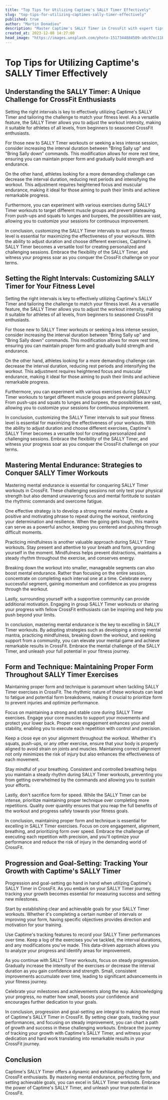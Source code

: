 ```yaml
---
title: "Top Tips for Utilizing Captime's SALLY Timer Effectively"
slug: "top-tips-for-utilizing-captimes-sally-timer-effectively"
published: true
author: "Martin Donadieu"
description: "Master Captime's SALLY Timer in CrossFit with expert tips for mental endurance, form, and goal-setting. Elevate your performance and reach new heights in your fitness journey."
created_at: 2023-12-08 14:27:00
head_image: "https://images.unsplash.com/photo-1517344884509-a0c97ec11bcc?ixlib=rb-4.0.3&q=85&fm=jpg&crop=entropy&cs=srgb&w=1200"
---
```


# Top Tips for Utilizing Captime's SALLY Timer Effectively

## Understanding the SALLY Timer: A Unique Challenge for CrossFit Enthusiasts

Setting the right intervals is key to effectively utilizing Captime's SALLY Timer and tailoring the challenge to match your fitness level. As a versatile feature, the SALLY Timer allows you to adjust the workout intensity, making it suitable for athletes of all levels, from beginners to seasoned CrossFit enthusiasts.

For those new to SALLY Timer workouts or seeking a less intense session, consider increasing the interval duration between "Bring Sally up" and "Bring Sally down" commands. This modification allows for more rest time, ensuring you can maintain proper form and gradually build strength and endurance.

On the other hand, athletes looking for a more demanding challenge can decrease the interval duration, reducing rest periods and intensifying the workout. This adjustment requires heightened focus and muscular endurance, making it ideal for those aiming to push their limits and achieve remarkable progress.

Furthermore, you can experiment with various exercises during SALLY Timer workouts to target different muscle groups and prevent plateauing. From push-ups and squats to lunges and burpees, the possibilities are vast, allowing you to customize your sessions for continuous improvement.

In conclusion, customizing the SALLY Timer intervals to suit your fitness level is essential for maximizing the effectiveness of your workouts. With the ability to adjust duration and choose different exercises, Captime's SALLY Timer becomes a versatile tool for creating personalized and challenging sessions. Embrace the flexibility of the SALLY Timer, and witness your progress soar as you conquer the CrossFit challenge on your terms.

## Setting the Right Intervals: Customizing SALLY Timer for Your Fitness Level

Setting the right intervals is key to effectively utilizing Captime's SALLY Timer and tailoring the challenge to match your fitness level. As a versatile feature, the SALLY Timer allows you to adjust the workout intensity, making it suitable for athletes of all levels, from beginners to seasoned CrossFit enthusiasts.

For those new to SALLY Timer workouts or seeking a less intense session, consider increasing the interval duration between "Bring Sally up" and "Bring Sally down" commands. This modification allows for more rest time, ensuring you can maintain proper form and gradually build strength and endurance.

On the other hand, athletes looking for a more demanding challenge can decrease the interval duration, reducing rest periods and intensifying the workout. This adjustment requires heightened focus and muscular endurance, making it ideal for those aiming to push their limits and achieve remarkable progress.

Furthermore, you can experiment with various exercises during SALLY Timer workouts to target different muscle groups and prevent plateauing. From push-ups and squats to lunges and burpees, the possibilities are vast, allowing you to customize your sessions for continuous improvement.

In conclusion, customizing the SALLY Timer intervals to suit your fitness level is essential for maximizing the effectiveness of your workouts. With the ability to adjust duration and choose different exercises, Captime's SALLY Timer becomes a versatile tool for creating personalized and challenging sessions. Embrace the flexibility of the SALLY Timer, and witness your progress soar as you conquer the CrossFit challenge on your terms.

## Mastering Mental Endurance: Strategies to Conquer SALLY Timer Workouts

Mastering mental endurance is essential for conquering SALLY Timer workouts in CrossFit. These challenging sessions not only test your physical strength but also demand unwavering focus and mental fortitude to sustain the rhythmic commands and overcome fatigue.

One effective strategy is to develop a strong mental mantra. Create a positive and motivating phrase to repeat during the workout, reinforcing your determination and resilience. When the going gets tough, this mantra can serve as a powerful anchor, keeping you centered and pushing through difficult moments.

Practicing mindfulness is another valuable approach during SALLY Timer workouts. Stay present and attentive to your breath and form, grounding yourself in the moment. Mindfulness helps prevent distractions, maintains a steady rhythm throughout the exercise, and conserves energy.

Breaking down the workout into smaller, manageable segments can also boost mental endurance. Rather than focusing on the entire session, concentrate on completing each interval one at a time. Celebrate every successful segment, gaining momentum and confidence as you progress through the workout.

Lastly, surrounding yourself with a supportive community can provide additional motivation. Engaging in group SALLY Timer workouts or sharing your progress with fellow CrossFit enthusiasts can be inspiring and help you push beyond your limits.

In conclusion, mastering mental endurance is the key to excelling in SALLY Timer workouts. By adopting strategies such as developing a strong mental mantra, practicing mindfulness, breaking down the workout, and seeking support from a community, you can elevate your mental game and achieve remarkable results in CrossFit. Embrace the mental challenge of the SALLY Timer, and unleash your full potential in your fitness journey.

## Form and Technique: Maintaining Proper Form Throughout SALLY Timer Exercises

Maintaining proper form and technique is paramount when tackling SALLY Timer exercises in CrossFit. The rhythmic nature of these workouts can lead to fatigue and potential form breakdowns, making it crucial to prioritize form to prevent injuries and optimize performance.

Focus on maintaining a strong and stable core during SALLY Timer exercises. Engage your core muscles to support your movements and protect your lower back. Proper core engagement enhances your overall stability, enabling you to execute each repetition with control and precision.

Keep a close eye on your alignment throughout the workout. Whether it's squats, push-ups, or any other exercise, ensure that your body is properly aligned to avoid strain on joints and muscles. Maintaining correct alignment not only minimizes the risk of injury but also enhances the effectiveness of each movement.

Stay mindful of your breathing. Consistent and controlled breathing helps you maintain a steady rhythm during SALLY Timer workouts, preventing you from getting overwhelmed by the commands and allowing you to sustain your efforts.

Lastly, don't sacrifice form for speed. While the SALLY Timer can be intense, prioritize maintaining proper technique over completing more repetitions. Quality over quantity ensures that you reap the full benefits of the workout and progress safely towards your fitness goals.

In conclusion, maintaining proper form and technique is essential for excelling in SALLY Timer exercises. Focus on core engagement, alignment, breathing, and prioritizing form over speed. Embrace the challenge of executing each repetition with precision, and you'll optimize your performance and reduce the risk of injury in the demanding world of CrossFit.

## Progression and Goal-Setting: Tracking Your Growth with Captime's SALLY Timer

Progression and goal-setting go hand in hand when utilizing Captime's SALLY Timer in CrossFit. As you embark on your SALLY Timer journey, tracking your growth becomes essential for measuring success and setting new milestones.

Start by establishing clear and achievable goals for your SALLY Timer workouts. Whether it's completing a certain number of intervals or improving your form, having specific objectives provides direction and motivation for your training.

Use Captime's tracking features to record your SALLY Timer performances over time. Keep a log of the exercises you've tackled, the interval durations, and any modifications you've made. This data-driven approach allows you to analyze your progress and identify areas for improvement.

As you continue with SALLY Timer workouts, focus on steady progression. Gradually increase the intensity of the exercises or decrease the interval duration as you gain confidence and strength. Small, consistent improvements accumulate over time, leading to significant advancements in your fitness journey.

Celebrate your milestones and achievements along the way. Acknowledging your progress, no matter how small, boosts your confidence and encourages further dedication to your goals.

In conclusion, progression and goal-setting are integral to making the most of Captime's SALLY Timer in CrossFit. By setting clear goals, tracking your performances, and focusing on steady improvement, you can chart a path of growth and success in these challenging workouts. Embrace the journey of tracking your growth with Captime's SALLY Timer, and witness your dedication and hard work translating into remarkable results in your CrossFit journey.

## Conclusion

Captime's SALLY Timer offers a dynamic and exhilarating challenge for CrossFit enthusiasts. By mastering mental endurance, perfecting form, and setting achievable goals, you can excel in SALLY Timer workouts. Embrace the power of Captime's SALLY Timer, and unleash your true potential in CrossFit.